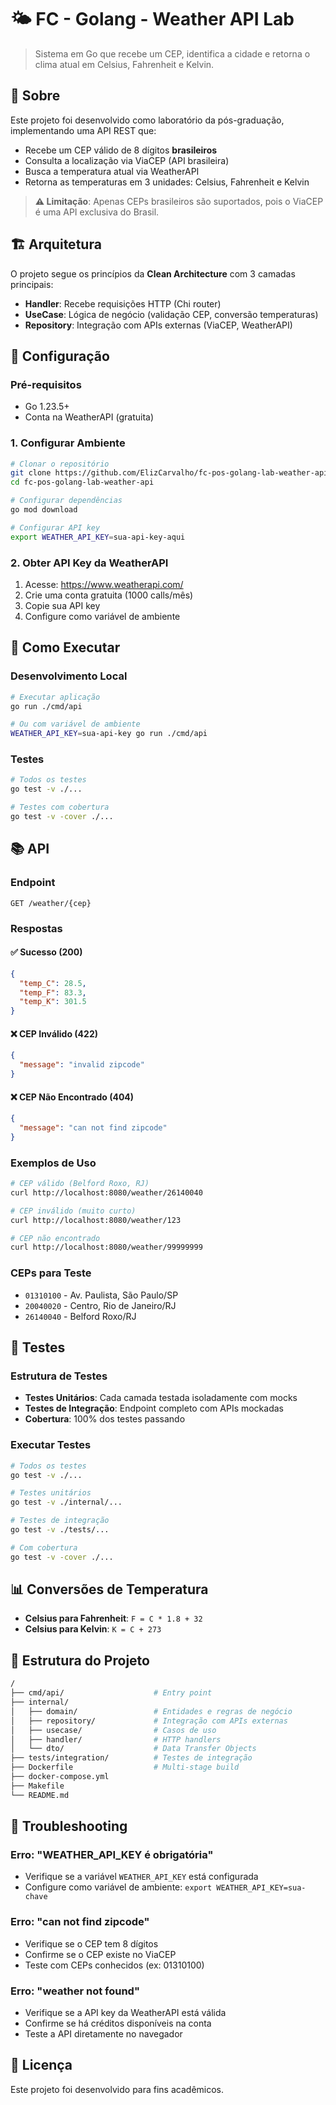 # 🌤️ FC - Golang - Weather API Lab

> Sistema em Go que recebe um CEP, identifica a cidade e retorna o clima atual em Celsius, Fahrenheit e Kelvin.

## 📌 Sobre

Este projeto foi desenvolvido como laboratório da pós-graduação, implementando uma API REST que:

- Recebe um CEP válido de 8 dígitos **brasileiros**
- Consulta a localização via ViaCEP (API brasileira)
- Busca a temperatura atual via WeatherAPI
- Retorna as temperaturas em 3 unidades: Celsius, Fahrenheit e Kelvin

> **⚠️ Limitação**: Apenas CEPs brasileiros são suportados, pois o ViaCEP é uma API exclusiva do Brasil.

## 🏗️ Arquitetura

O projeto segue os princípios da **Clean Architecture** com 3 camadas principais:

- **Handler**: Recebe requisições HTTP (Chi router)
- **UseCase**: Lógica de negócio (validação CEP, conversão temperaturas)
- **Repository**: Integração com APIs externas (ViaCEP, WeatherAPI)

## 🔧 Configuração

### Pré-requisitos

- Go 1.23.5+
- Conta na WeatherAPI (gratuita)

### 1. Configurar Ambiente

```bash
# Clonar o repositório
git clone https://github.com/ElizCarvalho/fc-pos-golang-lab-weather-api
cd fc-pos-golang-lab-weather-api

# Configurar dependências
go mod download

# Configurar API key
export WEATHER_API_KEY=sua-api-key-aqui
```

### 2. Obter API Key da WeatherAPI

1. Acesse: <https://www.weatherapi.com/>
2. Crie uma conta gratuita (1000 calls/mês)
3. Copie sua API key
4. Configure como variável de ambiente

## 🚀 Como Executar

### Desenvolvimento Local

```bash
# Executar aplicação
go run ./cmd/api

# Ou com variável de ambiente
WEATHER_API_KEY=sua-api-key go run ./cmd/api
```

### Testes

```bash
# Todos os testes
go test -v ./...

# Testes com cobertura
go test -v -cover ./...
```

## 📚 API

### Endpoint

```text
GET /weather/{cep}
```

### Respostas

#### ✅ Sucesso (200)

```json
{
  "temp_C": 28.5,
  "temp_F": 83.3,
  "temp_K": 301.5
}
```

#### ❌ CEP Inválido (422)

```json
{
  "message": "invalid zipcode"
}
```

#### ❌ CEP Não Encontrado (404)

```json
{
  "message": "can not find zipcode"
}
```

### Exemplos de Uso

```bash
# CEP válido (Belford Roxo, RJ)
curl http://localhost:8080/weather/26140040

# CEP inválido (muito curto)
curl http://localhost:8080/weather/123

# CEP não encontrado
curl http://localhost:8080/weather/99999999
```

### CEPs para Teste

- `01310100` - Av. Paulista, São Paulo/SP
- `20040020` - Centro, Rio de Janeiro/RJ
- `26140040` - Belford Roxo/RJ

## 🧪 Testes

### Estrutura de Testes

- **Testes Unitários**: Cada camada testada isoladamente com mocks
- **Testes de Integração**: Endpoint completo com APIs mockadas
- **Cobertura**: 100% dos testes passando

### Executar Testes

```bash
# Todos os testes
go test -v ./...

# Testes unitários
go test -v ./internal/...

# Testes de integração
go test -v ./tests/...

# Com cobertura
go test -v -cover ./...
```

## 📊 Conversões de Temperatura

- **Celsius para Fahrenheit**: `F = C * 1.8 + 32`
- **Celsius para Kelvin**: `K = C + 273`

## 📝 Estrutura do Projeto

```bash
/
├── cmd/api/                    # Entry point
├── internal/
│   ├── domain/                 # Entidades e regras de negócio
│   ├── repository/             # Integração com APIs externas
│   ├── usecase/                # Casos de uso
│   ├── handler/                # HTTP handlers
│   └── dto/                    # Data Transfer Objects
├── tests/integration/          # Testes de integração
├── Dockerfile                  # Multi-stage build
├── docker-compose.yml
├── Makefile
└── README.md
```

## 🚨 Troubleshooting

### Erro: "WEATHER_API_KEY é obrigatória"

- Verifique se a variável `WEATHER_API_KEY` está configurada
- Configure como variável de ambiente: `export WEATHER_API_KEY=sua-chave`

### Erro: "can not find zipcode"

- Verifique se o CEP tem 8 dígitos
- Confirme se o CEP existe no ViaCEP
- Teste com CEPs conhecidos (ex: 01310100)

### Erro: "weather not found"

- Verifique se a API key da WeatherAPI está válida
- Confirme se há créditos disponíveis na conta
- Teste a API diretamente no navegador

## 📄 Licença

Este projeto foi desenvolvido para fins acadêmicos.
